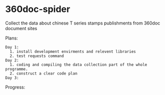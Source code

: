 # 360doc-spider
Collect the data about chinese T series stamps publishments  from 360doc document sites

Plans:

	Day 1:
	  1. install development envirments and relevent libraries
	  2. test requests command
	Day 2:
	  1. coding and compiling the data collection part of the whole programme.
	  2. construct a clear code plan
	Day 3:
	
Progress:
